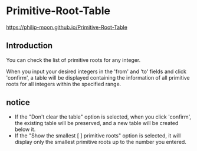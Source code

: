 # Primitive-Root-Table
https://philip-moon.github.io/Primitive-Root-Table

## Introduction
You can check the list of primitive roots for any integer.

When you input your desired integers in the 'from' and 'to' fields and click 'confirm', a table will be displayed containing the information of all primitive roots for all integers within the specified range.

## notice
 * If the "Don't clear the table" option is selected, when you click 'confirm', the existing table will be preserved, and a new table will be created below it.
 * If the "Show the smallest [ ] primitive roots" option is selected, it will display only the smallest primitive roots up to the number you entered.

